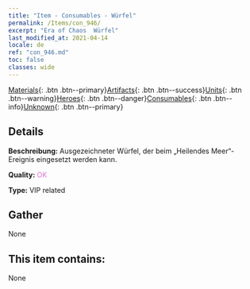 ```yaml
---
title: "Item - Consumables - Würfel"
permalink: /Items/con_946/
excerpt: "Era of Chaos  Würfel"
last_modified_at: 2021-04-14
locale: de
ref: "con_946.md"
toc: false
classes: wide
---
```

 [Materials](/de/Items/){: .btn .btn--primary}[Artifacts](/de/Items/Artifacts/){: .btn .btn--success}[Units](/de/Items/Units/){: .btn .btn--warning}[Heroes](/de/Items/Heroes/){: .btn .btn--danger}[Consumables](/de/Items/Consumables/){: .btn .btn--info}[Unknown](/de/Items/Unknown/){: .btn .btn--primary}

## Details
 **Beschreibung:** Ausgezeichneter Würfel, der beim „Heilendes Meer“-Ereignis eingesetzt werden kann.

 **Quality:** <span style="color: #DA70D6">OK</span>

 **Type:** VIP related

## Gather

  None

## This item contains:

  None

